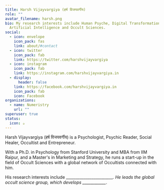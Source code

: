 ```yaml
---
title: Harsh Vijayvargiya (हर्ष विजयवर्गीय)
role: ""
avatar_filename: harsh.png
bio: My research interests include Human Psyche, Digital Transformation,
  Artificial Intelligence and Occult Sciences.
social:
  - icon: envelope
    icon_pack: fas
    link: about/#contact
  - icon: twitter
    icon_pack: fab
    link: https://twitter.com/harshvijayvargiya
  - icon: instagram
    icon_pack: fab
    link: https://instagram.com/harshvijayvargiya.in
  - display:
      header: false
    link: https://facebook.com/harshvijayvargiya.in
    icon_pack: fab
    icon: Facebook
organizations:
  - name: Numeristry
    url: ""
superuser: true
status:
  icon: ☕️
---
```

Harsh Vijayvargiya (हर्ष विजयवर्गीय) is a Psychologist, Psychic Reader, Social Healer, Occultist and Entrepreneur.

With a Ph.D. in Psychology from Stanford University and MBA from IIM Raipur, and a Master's in Marketing and Strategy, he runs a start-up in the field of Occult Sciences with a global network of Occultists connected with him. 

His research interests include \_\_\_\_\_\_\_\_\_\_\_\_\_\_\_\_\_\_\_\_\_\_\_\__. He leads the global occult science group, which develops \_\_\_\_\_\_\_\_\_\_\_\__.